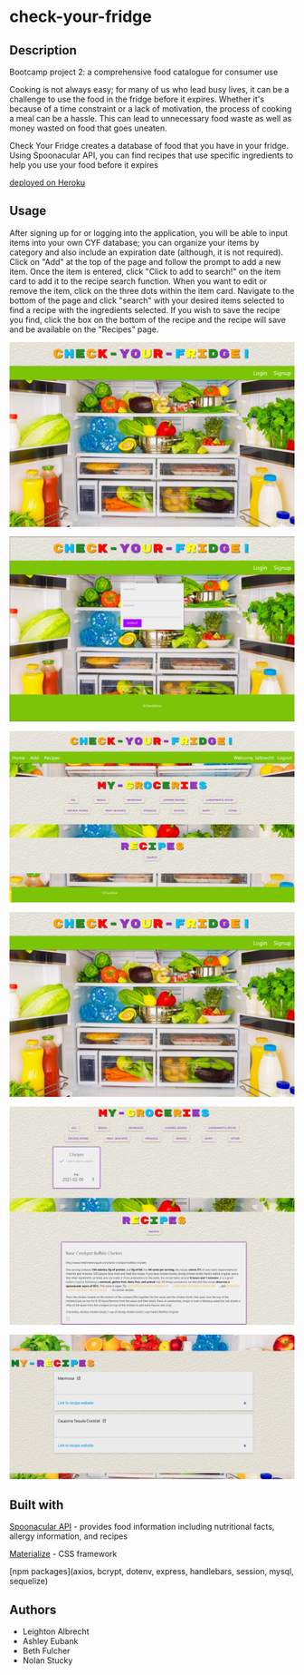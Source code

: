 # check-your-fridge

## Description

Bootcamp project 2: a comprehensive food catalogue for consumer use

Cooking is not always easy; for many of us who lead busy lives, it can be a challenge to use the food in the fridge before it expires. Whether it's because of a time constraint or a lack of motivation, the process of cooking a meal can be a hassle. This can lead to unnecessary food waste as well as money wasted on food that goes uneaten.

Check Your Fridge creates a database of food that you have in your fridge. Using Spoonacular API, you can find recipes that use specific ingredients to help you use your food before it expires

[deployed on Heroku](https://cryptic-shore-39350.herokuapp.com/)

## Usage

After signing up for or logging into the application, you will be able to input items into your own CYF database; you can organize your items by category and also include an expiration date (although, it is not required). Click on "Add" at the top of the page and follow the prompt to add a new item. Once the item is entered, click "Click to add to search!" on the item card to add it to the recipe search function. When you want to edit or remove the item, click on the three dots within the item card.
Navigate to the bottom of the page and click "search" with your desired items selected to find a recipe with the ingredients selected. If you wish to save the recipe you find, click the box on the bottom of the recipe and the recipe will save and be available on the "Recipes" page.

![CYF Landing Page](https://github.com/lbalbrecht/check-your-fridge/blob/main/assets/home-page.png)

![CYF Signup Page](https://github.com/lbalbrecht/check-your-fridge/blob/main/assets/signup-page.png)

![CYF Login Page](https://github.com/lbalbrecht/check-your-fridge/blob/main/assets/home-login.png)

![CYF Home Page](https://github.com/lbalbrecht/check-your-fridge/blob/main/assets/home-page.png)

![CYF Recipe Search Page](https://github.com/lbalbrecht/check-your-fridge/blob/main/assets/search-results.png)

![CYF Recipe Page](https://github.com/lbalbrecht/check-your-fridge/blob/main/assets/recipe.png)

## Built with

[Spoonacular API](https://spoonacular.com/food-api) -
provides food information including nutritional facts, allergy information, and recipes

[Materialize](https://materializecss.com/getting-started.html) -
CSS framework

[npm packages](axios, bcrypt, dotenv, express, handlebars, session, mysql, sequelize)

## Authors

* Leighton Albrecht
* Ashley Eubank
* Beth Fulcher
* Nolan Stucky
